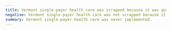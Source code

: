 ```yaml
---
title: Vermont single-payer health care was scrapped because it was going bankrupt
negative: Vermont single-payer health care was not scrapped because it was going bankrupt
summary: Vermont single-payer health care was never implemented.
---
```

